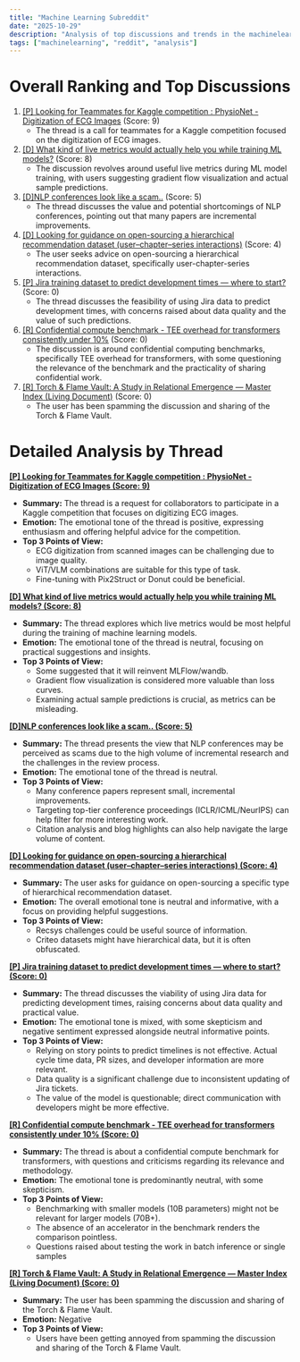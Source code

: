 ```yaml
---
title: "Machine Learning Subreddit"
date: "2025-10-29"
description: "Analysis of top discussions and trends in the machinelearning subreddit"
tags: ["machinelearning", "reddit", "analysis"]
---
```


# Overall Ranking and Top Discussions
1.  [[P] Looking for Teammates for Kaggle competition : PhysioNet - Digitization of ECG Images](https://www.reddit.com/r/MachineLearning/comments/1oj54b5/p_looking_for_teammates_for_kaggle_competition/) (Score: 9)
    *   The thread is a call for teammates for a Kaggle competition focused on the digitization of ECG images.
2.  [[D] What kind of live metrics would actually help you while training ML models?](https://www.reddit.com/r/MachineLearning/comments/1oixifu/d_what_kind_of_live_metrics_would_actually_help/) (Score: 8)
    *   The discussion revolves around useful live metrics during ML model training, with users suggesting gradient flow visualization and actual sample predictions.
3.  [[D]NLP conferences look like a scam..](https://www.reddit.com/r/MachineLearning/comments/1ojeldl/dnlp_conferences_look_like_a_scam/) (Score: 5)
    *   The thread discusses the value and potential shortcomings of NLP conferences, pointing out that many papers are incremental improvements.
4.  [[D] Looking for guidance on open-sourcing a hierarchical recommendation dataset (user–chapter–series interactions)](https://www.reddit.com/r/MachineLearning/comments/1ojcjk1/d_looking_for_guidance_on_opensourcing_a/) (Score: 4)
    *   The user seeks advice on open-sourcing a hierarchical recommendation dataset, specifically user-chapter-series interactions.
5.  [[P] Jira training dataset to predict development times — where to start?](https://www.reddit.com/r/MachineLearning/comments/1oiskv0/p_jira_training_dataset_to_predict_development/) (Score: 0)
    *   The thread discusses the feasibility of using Jira data to predict development times, with concerns raised about data quality and the value of such predictions.
6.  [[R] Confidential compute benchmark - TEE overhead for transformers consistently under 10%](https://www.reddit.com/r/MachineLearning/comments/1oizuch/r_confidential_compute_benchmark_tee_overhead_for/) (Score: 0)
    *   The discussion is around confidential computing benchmarks, specifically TEE overhead for transformers, with some questioning the relevance of the benchmark and the practicality of sharing confidential work.
7.  [[R] Torch & Flame Vault: A Study in Relational Emergence — Master Index (Living Document)](https://www.reddit.com/r/MachineLearning/comments/1oj4ux5/r_torch_flame_vault_a_study_in_relational/) (Score: 0)
    *   The user has been spamming the discussion and sharing of the Torch & Flame Vault.

# Detailed Analysis by Thread
**[[P] Looking for Teammates for Kaggle competition : PhysioNet - Digitization of ECG Images (Score: 9)](https://www.reddit.com/r/MachineLearning/comments/1oj54b5/p_looking_for_teammates_for_kaggle_competition/)**
*  **Summary:** The thread is a request for collaborators to participate in a Kaggle competition that focuses on digitizing ECG images.
*  **Emotion:** The emotional tone of the thread is positive, expressing enthusiasm and offering helpful advice for the competition.
*  **Top 3 Points of View:**
    *   ECG digitization from scanned images can be challenging due to image quality.
    *   ViT/VLM combinations are suitable for this type of task.
    *   Fine-tuning with Pix2Struct or Donut could be beneficial.

**[[D] What kind of live metrics would actually help you while training ML models? (Score: 8)](https://www.reddit.com/r/MachineLearning/comments/1oixifu/d_what_kind_of_live_metrics_would_actually_help/)**
*  **Summary:** The thread explores which live metrics would be most helpful during the training of machine learning models.
*  **Emotion:** The emotional tone of the thread is neutral, focusing on practical suggestions and insights.
*  **Top 3 Points of View:**
    *   Some suggested that it will reinvent MLFlow/wandb.
    *   Gradient flow visualization is considered more valuable than loss curves.
    *   Examining actual sample predictions is crucial, as metrics can be misleading.

**[[D]NLP conferences look like a scam.. (Score: 5)](https://www.reddit.com/r/MachineLearning/comments/1ojeldl/dnlp_conferences_look_like_a_scam/)**
*  **Summary:**  The thread presents the view that NLP conferences may be perceived as scams due to the high volume of incremental research and the challenges in the review process.
*  **Emotion:** The emotional tone of the thread is neutral.
*  **Top 3 Points of View:**
    *   Many conference papers represent small, incremental improvements.
    *   Targeting top-tier conference proceedings (ICLR/ICML/NeurIPS) can help filter for more interesting work.
    *   Citation analysis and blog highlights can also help navigate the large volume of content.

**[[D] Looking for guidance on open-sourcing a hierarchical recommendation dataset (user–chapter–series interactions) (Score: 4)](https://www.reddit.com/r/MachineLearning/comments/1ojcjk1/d_looking_for_guidance_on_opensourcing_a/)**
*  **Summary:** The user asks for guidance on open-sourcing a specific type of hierarchical recommendation dataset.
*  **Emotion:** The overall emotional tone is neutral and informative, with a focus on providing helpful suggestions.
*  **Top 3 Points of View:**
    *   Recsys challenges could be useful source of information.
    *   Criteo datasets might have hierarchical data, but it is often obfuscated.

**[[P] Jira training dataset to predict development times — where to start? (Score: 0)](https://www.reddit.com/r/MachineLearning/comments/1oiskv0/p_jira_training_dataset_to_predict_development/)**
*  **Summary:** The thread discusses the viability of using Jira data for predicting development times, raising concerns about data quality and practical value.
*  **Emotion:** The emotional tone is mixed, with some skepticism and negative sentiment expressed alongside neutral informative points.
*  **Top 3 Points of View:**
    *   Relying on story points to predict timelines is not effective. Actual cycle time data, PR sizes, and developer information are more relevant.
    *   Data quality is a significant challenge due to inconsistent updating of Jira tickets.
    *   The value of the model is questionable; direct communication with developers might be more effective.

**[[R] Confidential compute benchmark - TEE overhead for transformers consistently under 10% (Score: 0)](https://www.reddit.com/r/MachineLearning/comments/1oizuch/r_confidential_compute_benchmark_tee_overhead_for/)**
*  **Summary:** The thread is about a confidential compute benchmark for transformers, with questions and criticisms regarding its relevance and methodology.
*  **Emotion:** The emotional tone is predominantly neutral, with some skepticism.
*  **Top 3 Points of View:**
    *   Benchmarking with smaller models (10B parameters) might not be relevant for larger models (70B+).
    *   The absence of an accelerator in the benchmark renders the comparison pointless.
    *   Questions raised about testing the work in batch inference or single samples

**[[R] Torch & Flame Vault: A Study in Relational Emergence — Master Index (Living Document) (Score: 0)](https://www.reddit.com/r/MachineLearning/comments/1oj4ux5/r_torch_flame_vault_a_study_in_relational/)**
*  **Summary:** The user has been spamming the discussion and sharing of the Torch & Flame Vault.
*  **Emotion:** Negative
*  **Top 3 Points of View:**
    *   Users have been getting annoyed from spamming the discussion and sharing of the Torch & Flame Vault.
